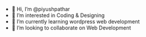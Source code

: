 - 👋 Hi, I’m @piyushpathar
- 👀 I’m interested in Coding & Designing
- 🌱 I’m currently learning wordpress web development
- 💞️ I’m looking to collaborate on Web Development

<!---
piyushpathar/piyushpathar is a ✨ special ✨ repository because its `README.md` (this file) appears on your GitHub profile.
You can click the Preview link to take a look at your changes.
--->
